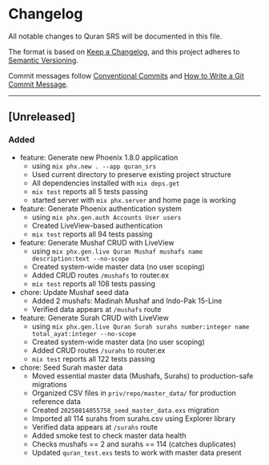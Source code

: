 # Changelog
All notable changes to Quran SRS will be documented in this file.

The format is based on [Keep a Changelog](https://keepachangelog.com/en/1.0.0/),
and this project adheres to [Semantic Versioning](https://semver.org/spec/v2.0.0.html).

Commit messages follow [Conventional Commits](https://www.conventionalcommits.org/) 
and [How to Write a Git Commit Message](https://cbea.ms/git-commit/).

---

## [Unreleased]

### Added
- feature: Generate new Phoenix 1.8.0 application
  - using `mix phx.new . --app quran_srs`
  - Used current directory to preserve existing project structure
  - All dependencies installed with `mix deps.get`
  - `mix test` reports all 5 tests passing
  - started server with `mix phx.server` and home page is working
- feature: Generate Phoenix authentication system
  - using `mix phx.gen.auth Accounts User users`
  - Created LiveView-based authentication
  - `mix test` reports all 94 tests passing
- feature: Generate Mushaf CRUD with LiveView
  - using `mix phx.gen.live Quran Mushaf mushafs name description:text --no-scope`
  - Created system-wide master data (no user scoping)
  - Added CRUD routes `/mushafs` to router.ex
  - `mix test` reports all 108 tests passing
- chore: Update Mushaf seed data
  - Added 2 mushafs: Madinah Mushaf and Indo-Pak 15-Line
  - Verified data appears at `/mushafs` route
- feature: Generate Surah CRUD with LiveView
  - using `mix phx.gen.live Quran Surah surahs number:integer name total_ayat:integer --no-scope`
  - Created system-wide master data (no user scoping)
  - Added CRUD routes `/surahs` to router.ex
  - `mix test` reports all 122 tests passing
- chore: Seed Surah master data
  - Moved essential master data (Mushafs, Surahs) to production-safe migrations
  - Organized CSV files in `priv/repo/master_data/` for production reference data
  - Created `20250814055758_seed_master_data.exs` migration
  - Imported all 114 surahs from surahs.csv using Explorer library
  - Verified data appears at `/surahs` route
  - Added smoke test to check master data health
  - Checks mushafs == 2 and surahs == 114 (catches duplicates)
  - Updated `quran_test.exs` tests to work with master data present


